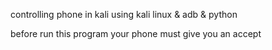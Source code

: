 controlling phone in kali
using kali linux & adb & python

before run this program your phone must give you an accept